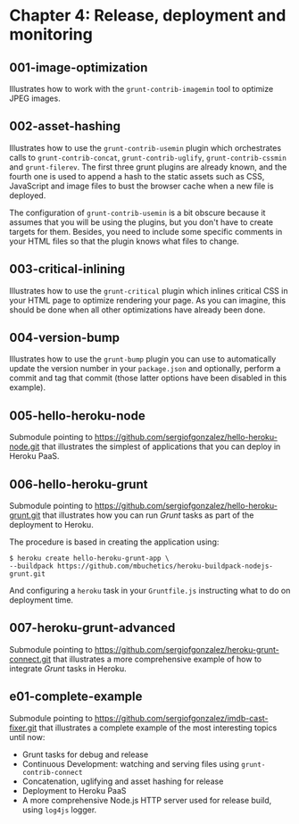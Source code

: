 Chapter 4: Release, deployment and monitoring
=============================================

## 001-image-optimization
Illustrates how to work with the `grunt-contrib-imagemin` tool to optimize JPEG images.

## 002-asset-hashing
Illustrates how to use the `grunt-contrib-usemin` plugin which orchestrates calls to `grunt-contrib-concat`, `grunt-contrib-uglify`, `grunt-contrib-cssmin` and `grunt-filerev`. The first three grunt plugins are already known, and the fourth one is used to append a hash to the static assets such as CSS, JavaScript and image files to bust the browser cache when a new file is deployed.

The configuration of `grunt-contrib-usemin` is a bit obscure because it assumes that you will be using the plugins, but you don't have to create targets for them. Besides, you need to include some specific comments in your HTML files so that the plugin knows what files to change.

## 003-critical-inlining
Illustrates how to use the `grunt-critical` plugin which inlines critical CSS in your HTML page to optimize rendering your page. As you can imagine, this should be done when all other optimizations have already been done.

## 004-version-bump
Illustrates how to use the `grunt-bump` plugin you can use to automatically update the version number in your `package.json` and optionally, perform a commit and tag that commit (those latter options have been disabled in this example).

## 005-hello-heroku-node
Submodule pointing to https://github.com/sergiofgonzalez/hello-heroku-node.git that illustrates the simplest of applications that you can deploy in Heroku PaaS.

## 006-hello-heroku-grunt
Submodule pointing to https://github.com/sergiofgonzalez/hello-heroku-grunt.git that illustrates how you can run _Grunt_ tasks as part of the deployment to Heroku.

The procedure is based in creating the application using:
```
$ heroku create hello-heroku-grunt-app \
--buildpack https://github.com/mbuchetics/heroku-buildpack-nodejs-grunt.git
```

And configuring a `heroku` task in your `Gruntfile.js` instructing what to do on deployment time.

## 007-heroku-grunt-advanced
Submodule pointing to https://github.com/sergiofgonzalez/heroku-grunt-connect.git that illustrates a more comprehensive example of how to integrate _Grunt_ tasks in Heroku.

## e01-complete-example
Submodule pointing to https://github.com/sergiofgonzalez/imdb-cast-fixer.git that illustrates a complete example of the most interesting topics until now:
+ Grunt tasks for debug and release
+ Continuous Development: watching and serving files using `grunt-contrib-connect`
+ Concatenation, uglifying and asset hashing for release
+ Deployment to Heroku PaaS
+ A more comprehensive Node.js HTTP server used for release build, using `log4js` logger.
